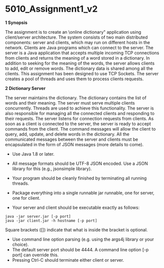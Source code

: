 # 5010_Assignment1_v2

**1 Synopsis**

The assignment is to create an \online dictionary" application using client/server architecture. The system
consists of two main distributed components: server and clients, which may run on different hosts in the
network. Clients are Java programs which can connect to the server. The server is a Java application that
accepts multiple incoming TCP connections from clients and returns the meaning of a word stored in a
dictionary. In addition to seeking for the meaning of the words, the server allows clients to add, edit or
remove words. The dictionary data is shared among all the clients.
This assignment has been designed to use TCP Sockets. The server creates a pool of threads and uses
them to process clients requests.

**2 Dictionary Server**

The server maintains the dictionary. The dictionary contains the list of words and their meaning. The
server must serve multiple clients concurrently. Threads are used to achieve this functionality. The server
is also responsible for managing all the connected clients and responding to their requests. The server
listens for connection requests from clients. As soon as a client is connected to the server, the server is
ready to accept commands from the client. The command messages will allow the client to query, add,
update, and delete words in the dictionary. All the communicated messages between the server and clients
must be encapsulated in the form of JSON messages (more details to come).

- Use Java 1.8 or later.
- All message formats should be UTF-8 JSON encoded. Use a JSON library for this (e.g., jsonsimple
library).
- Your program should be cleanly finished by terminating all running threads.

- Package everything into a single runnable jar runnable, one for server, one for client.
- Your server and client should be executable exactly as follows:
```
java -jar server.jar [-p port]
java -jar client.jar -h hostname [-p port]
```
Square brackets ([]) indicate that what is inside the bracket is optional.
- Use command line option parsing (e.g. using the args4j library or your choice).
- The default server port should be 4444. A command line option [-p port] can override this.
- Pressing Ctrl-C should terminate either client or server.

